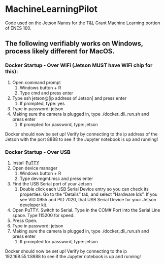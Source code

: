 # MachineLearningPilot

Code used on the Jetson Nanos for the T&L Grant Machine Learning portion of ENES 100.

## The following verifiably works on Windows, process likely different for MacOS.
### Docker Startup - Over WiFi (Jetson MUST have WiFi chip for this):
1. Open command prompt
    1. Windows button + R
    2. Type cmd and press enter
2. Type ssh jetson@\[ip address of Jetson\] and press enter
    1. If prompted, type: yes 
3. Type in password: jetson
4. Making sure the camera is plugged in, type ./docker_dli_run.sh and press enter
    1. If prompted for password, type: jetson

Docker should now be set up! Verify by connecting to the ip address of the Jetson with the port 8888 to see if the Jupyter notebook is up and running!

### Docker Startup - Over USB
1. Install [PuTTY](https://www.chiark.greenend.org.uk/~sgtatham/putty/latest.html)
2. Open device manager
    1. Windows button + R
    2. Type devmgmt.msc and press enter
3. Find the USB Serial port of your Jetson
    1. Double click each USB Serial Device entry so you can check its properties. Go to the “Details” tab, and select “Hardware Ids”. If you see VID 0955 and PID 7020, that USB Serial Device for your Jetson developer kit.
4. Open PuTTY. Switch to Serial. Type in the COM# Port into the Serial Line space. Type 115200 for speed.
5. Press Open.
6. Type in password: jetson
7. Making sure the camera is plugged in, type ./docker_dli_run.sh and press enter
    1. If prompted for password, type: jetson
    
Docker should now be set up! Verify by connecting to the ip 192.168.55.1:8888 to see if the Jupyter notebook is up and running!
